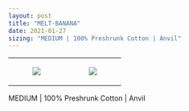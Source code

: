 ```yaml
---
layout: post
title: "MELT-BANANA"
date: 2021-01-27
sizing: "MEDIUM | 100% Preshrunk Cotton | Anvil"
---
```




<table style="width:100%;"><tr><td style="vertical-align:top;">
      <figure class="tmblr-full" data-orig-height="2048" data-orig-width="1365" data-orig-src="https://concertshirts.netlify.app/shirts/0063/0063-01.jpg"><img src="https://64.media.tumblr.com/e9a524526a1a5224623707d854330f44/89961bfeec2e68e5-be/s540x810/2596bb8c0b720521ca6b4b12b74a95d69960a1e2.jpg" data-orig-height="2048" data-orig-width="1365" data-orig-src="https://concertshirts.netlify.app/shirts/0063/0063-01.jpg"/></figure></td>
    <td style="vertical-align:top;">
      <figure class="tmblr-full" data-orig-height="2048" data-orig-width="1365" data-orig-src="https://concertshirts.netlify.app/shirts/0063/0063-02.jpg"><img src="https://64.media.tumblr.com/ab348fc48d815bcfe5f58b99ee63b407/89961bfeec2e68e5-c3/s540x810/b0d4d71ff0eff49c06c774f9dce874306c0d861a.jpg" data-orig-height="2048" data-orig-width="1365" data-orig-src="https://concertshirts.netlify.app/shirts/0063/0063-02.jpg"/></figure></td>
  </tr></table><p>
  MEDIUM | 100% Preshrunk Cotton | Anvil
</p>
